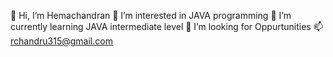 👋 Hi, I’m Hemachandran
👀 I’m interested in JAVA programming
🌱 I’m currently learning JAVA intermediate level
💞️ I’m looking for Oppurtunities
📫 rchandru315@gmail.com
